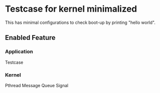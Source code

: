 # Testcase for kernel minimalized
This has minimal configurations to check boot-up by printing "hello world".

## Enabled Feature
### Application
Testcase

### Kernel
Pthread
Message Queue
Signal
